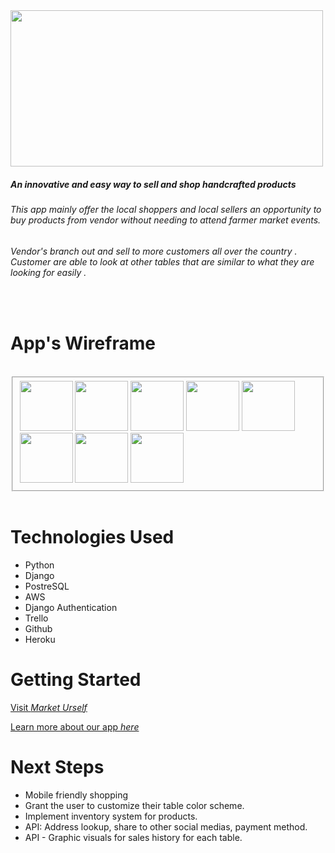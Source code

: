  <img src='https://i.imgur.com/6tezqBG.png' height="250" width= "500">

##### An innovative and easy way to sell and shop handcrafted products

###### This app mainly offer the local shoppers and local sellers an opportunity to buy products from vendor without needing to attend farmer market events.

###### Vendor's branch out and sell to more customers all over the country . Customer are able to look at other tables that are similar to what they are looking for easily .

<br>

# App's Wireframe

<!-- <img src=''    width='370' height='250'>
<img src=''    width='370' height='250'>
<img src=''    width='370' height='250'>
<img src=''    width='370' height='250'> -->

<br>

<fieldset>
<img src='https://i.imgur.com/oEyyZob.png' width='85' height='80'>    
<img src='https://i.imgur.com/Pzz4rzz.png' width='85' height='80'> 
<img src='https://i.imgur.com/Bmler0o.jpg' width='85' height='80'>  
<img src='https://i.imgur.com/hQEoMom.png' width='85' height='80'>

<img src='https://i.imgur.com/M0w5iSS.jpg' width='85' height='80'>
<img src='https://i.imgur.com/62HwQxV.png' width='85' height='80'>
<img src='https://i.imgur.com/2BiYmhl.png' width='85' height='80'>
<img src='https://i.imgur.com/NcK2bqq.png' width='85' height='80'>
</fieldset>

<br>

# Technologies Used

- Python
- Django
- PostreSQL
- AWS
- Django Authentication
- Trello
- Github
- Heroku

# Getting Started

[Visit _Market Urself_](https://marketurself.herokuapp.com/)

[Learn more about our app _here_](https://docs.google.com/presentation/d/1Cky5GsONTn12B6Mjp3lcyba7lu7nkyGCfJEphYhKIpw/edit?usp=sharing)

# Next Steps

- Mobile friendly shopping
- Grant the user to customize their table color scheme.
- Implement inventory system for products.
- API: Address lookup, share to other social medias, payment method.
- API - Graphic visuals for sales history for each table.
